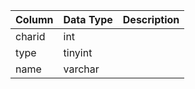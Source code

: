 | Column | Data Type | Description |
| ------ | --------- | ----------- |
| charid | int       |             |
| type   | tinyint   |             |
| name   | varchar   |             |